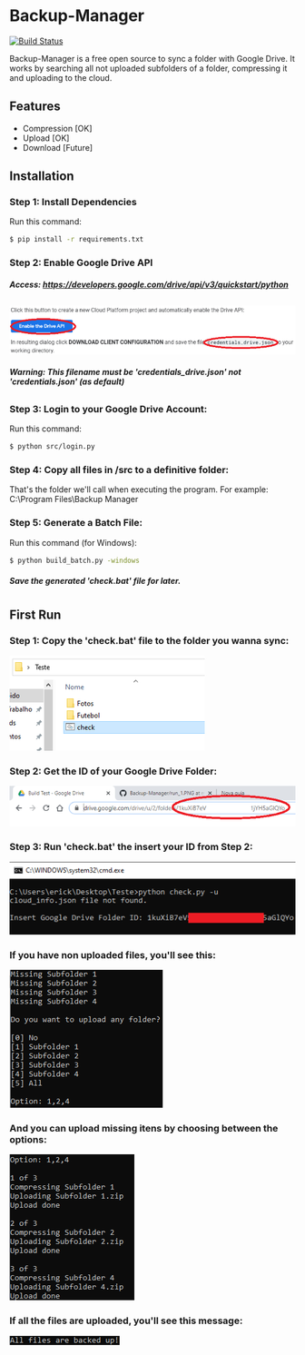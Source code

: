 # Backup-Manager

[![Build Status](https://travis-ci.org/joemccann/dillinger.svg?branch=master)](https://travis-ci.org/joemccann/dillinger)

Backup-Manager is a free open source to sync a folder with Google Drive. It works by searching all not uploaded subfolders of a folder, compressing it and uploading to the cloud. 

## Features

  - Compression [OK]
  - Upload [OK]
  - Download [Future]

## Installation

### Step 1: Install Dependencies
 Run this command:
```sh
$ pip install -r requirements.txt
```

### Step 2: Enable Google Drive API
##### Access: https://developers.google.com/drive/api/v3/quickstart/python
##
![enable](https://raw.githubusercontent.com/ErickOliveiraT/Backup-Manager/master/images/enable.png)
##### Warning: This filename must be 'credentials_drive.json' not 'credentials.json' (as default)
##

### Step 3: Login to your Google Drive Account:
 Run this command:
```sh
$ python src/login.py
```

### Step 4: Copy all files in /src to a definitive folder:
 That's the folder we'll call when executing the program.
 For example: C:\Program Files\Backup Manager

### Step 5: Generate a Batch File:
 Run this command (for Windows):
```sh
$ python build_batch.py -windows
```

##### Save the generated 'check.bat' file for later.
#
#
## First Run

### Step 1: Copy the 'check.bat' file to the folder you wanna sync:
![Run1](https://raw.githubusercontent.com/ErickOliveiraT/Backup-Manager/master/images/run_1.PNG)

### Step 2: Get the ID of your Google Drive Folder:
![Run2](https://raw.githubusercontent.com/ErickOliveiraT/Backup-Manager/master/images/run_2.png)

### Step 3: Run 'check.bat' the insert your ID from Step 2:
![Run3](https://raw.githubusercontent.com/ErickOliveiraT/Backup-Manager/master/images/run_3.png)

### If you have non uploaded files, you'll see this:
![miss](https://raw.githubusercontent.com/ErickOliveiraT/Backup-Manager/master/images/missing.PNG)

### And you can upload missing itens by choosing between the options:
![upload](https://raw.githubusercontent.com/ErickOliveiraT/Backup-Manager/master/images/uploading.PNG)

### If all the files are uploaded, you'll see this message:
![ok](https://raw.githubusercontent.com/ErickOliveiraT/Backup-Manager/master/images/ok.PNG)
